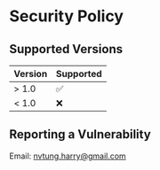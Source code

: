 # Security Policy

## Supported Versions

| Version | Supported          |
| ------- | ------------------ |
| > 1.0   | :white_check_mark: |
| < 1.0   | :x:                |

## Reporting a Vulnerability

Email: nvtung.harry@gmail.com
